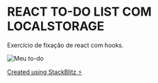 # REACT TO-DO LIST COM LOCALSTORAGE

Exercício de fixação de react com hooks.

![Meu to-do](https://i.imgur.com/A73LoTB.png)




[Created using StackBlitz ⚡️](https://stackblitz.com/react-vcmfx6)